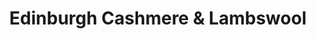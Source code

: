 ---
title: "Edinburgh Cashmere & Lambswool"
url: /edinburgh/edinburgh-cashmere-und-lambswool-lawnmarket/
shop: Kleidung
---